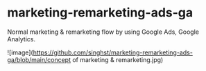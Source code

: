 # marketing-remarketing-ads-ga

Normal marketing & remarketing flow by using Google Ads, Google Analytics.

![image](https://github.com/singhst/marketing-remarketing-ads-ga/blob/main/concept of marketing & remarketing.jpg)
